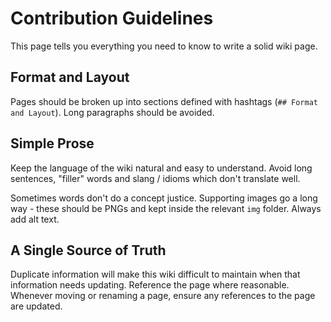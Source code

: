 # Contribution Guidelines

This page tells you everything you need to know to write a solid wiki page.

## Format and Layout

Pages should be broken up into sections defined with hashtags (`## Format and Layout`). Long paragraphs should be avoided.

## Simple Prose

Keep the language of the wiki natural and easy to understand. Avoid long sentences, "filler" words and slang / idioms which don't translate well.

Sometimes words don't do a concept justice. Supporting images go a long way - these should be PNGs and kept inside the relevant `img` folder. Always add alt text.

## A Single Source of Truth

Duplicate information will make this wiki difficult to maintain when that information needs updating. Reference the page where reasonable. Whenever moving or renaming a page, ensure any references to the page are updated.
